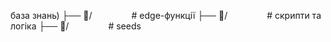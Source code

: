 база знань)
├── 🌊/                # edge-функції
├── 🧠/                # скрипти та логіка
├── 🫧/                # seeds